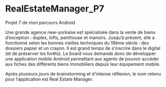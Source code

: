 # RealEstateManager_P7
Projet 7 de mon parcours Android

Une grande agence new-yorkaise est spécialisée dans la vente de biens d’exception : duplex, lofts, penthouse et manoirs.
Jusqu’à présent, elle a fonctionné selon les bonnes vieilles techniques du 19ème siècle : des dossiers papier et un crayon.
Il est grand temps de s’inscrire dans le digital (et de préserver les forêts). Le board vous demande donc de développer 
une application mobile Android permettant aux agents de pouvoir accéder aux fiches des différents biens immobiliers depuis 
leur équipement mobile.

Après plusieurs jours de brainstorming et d’intense réflexion, le nom retenu pour l’application est Real Estate Manager.
